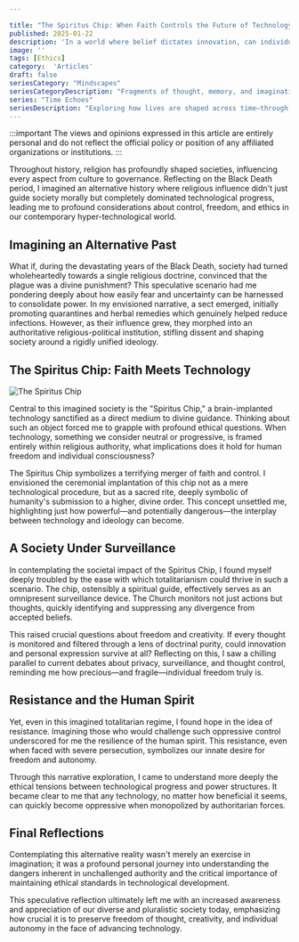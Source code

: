 ```yaml
---

title: "The Spiritus Chip: When Faith Controls the Future of Technology"
published: 2025-01-22
description: 'In a world where belief dictates innovation, can individual freedom survive?'
image: ''
tags: [Ethics]
category:  'Articles'
draft: false
seriesCategory: "Mindscapes"
seriesCategoryDescription: "Fragments of thought, memory, and imagination—tracing the shifting landscapes of the mind. Through personal musings and reflections, each piece explores the subtle connections between being, time, and meaning."
series: "Time Echoes"
seriesDescription: "Exploring how lives are shaped across time—through the stories we remember, the systems we build, and the futures we envision. This series gathers fragments of thought where technology meets humanity."
---
```


:::important
The views and opinions expressed in this article are entirely personal and do not reflect the official policy or position of any affiliated organizations or institutions.
:::

Throughout history, religion has profoundly shaped societies, influencing every aspect from culture to governance. Reflecting on the Black Death period, I imagined an alternative history where religious influence didn't just guide society morally but completely dominated technological progress, leading me to profound considerations about control, freedom, and ethics in our contemporary hyper-technological world.

## Imagining an Alternative Past

What if, during the devastating years of the Black Death, society had turned wholeheartedly towards a single religious doctrine, convinced that the plague was a divine punishment? This speculative scenario had me pondering deeply about how easily fear and uncertainty can be harnessed to consolidate power. In my envisioned narrative, a sect emerged, initially promoting quarantines and herbal remedies which genuinely helped reduce infections. However, as their influence grew, they morphed into an authoritative religious-political institution, stifling dissent and shaping society around a rigidly unified ideology.

## The Spiritus Chip: Faith Meets Technology

![The Spiritus Chip](/image/S1.jpg)

Central to this imagined society is the "Spiritus Chip," a brain-implanted technology sanctified as a direct medium to divine guidance. Thinking about such an object forced me to grapple with profound ethical questions. When technology, something we consider neutral or progressive, is framed entirely within religious authority, what implications does it hold for human freedom and individual consciousness?

The Spiritus Chip symbolizes a terrifying merger of faith and control. I envisioned the ceremonial implantation of this chip not as a mere technological procedure, but as a sacred rite, deeply symbolic of humanity's submission to a higher, divine order. This concept unsettled me, highlighting just how powerful—and potentially dangerous—the interplay between technology and ideology can become.

## A Society Under Surveillance

In contemplating the societal impact of the Spiritus Chip, I found myself deeply troubled by the ease with which totalitarianism could thrive in such a scenario. The chip, ostensibly a spiritual guide, effectively serves as an omnipresent surveillance device. The Church monitors not just actions but thoughts, quickly identifying and suppressing any divergence from accepted beliefs.

This raised crucial questions about freedom and creativity. If every thought is monitored and filtered through a lens of doctrinal purity, could innovation and personal expression survive at all? Reflecting on this, I saw a chilling parallel to current debates about privacy, surveillance, and thought control, reminding me how precious—and fragile—individual freedom truly is.

## Resistance and the Human Spirit

Yet, even in this imagined totalitarian regime, I found hope in the idea of resistance. Imagining those who would challenge such oppressive control underscored for me the resilience of the human spirit. This resistance, even when faced with severe persecution, symbolizes our innate desire for freedom and autonomy.

Through this narrative exploration, I came to understand more deeply the ethical tensions between technological progress and power structures. It became clear to me that any technology, no matter how beneficial it seems, can quickly become oppressive when monopolized by authoritarian forces.

## Final Reflections

Contemplating this alternative reality wasn't merely an exercise in imagination; it was a profound personal journey into understanding the dangers inherent in unchallenged authority and the critical importance of maintaining ethical standards in technological development.

This speculative reflection ultimately left me with an increased awareness and appreciation of our diverse and pluralistic society today, emphasizing how crucial it is to preserve freedom of thought, creativity, and individual autonomy in the face of advancing technology.
